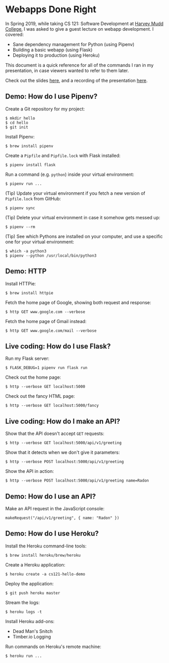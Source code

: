 # Webapps Done Right

In Spring 2019, while taking CS 121: Software Development at [Harvey
Mudd College](https://www.hmc.edu/), I was asked to give a guest
lecture on webapp development. I covered:

* Sane dependency management for Python (using Pipenv)
* Building a basic webapp (using Flask)
* Deploying it to production (using Heroku)

This document is a quick reference for all of the commands I ran in my
presentation, in case viewers wanted to refer to them later.

Check out the slides
[here](https://nextcloud.intuitiveexplanations.com/s/ZzNJW26CiMFB2T4),
and a recording of the presentation
[here](https://link.intuitiveexplanations.com/cs121-hello).

## Demo: How do I use Pipenv?

Create a Git repository for my project:

    $ mkdir hello
    $ cd hello
    $ git init

Install Pipenv:

    $ brew install pipenv

Create a `Pipfile` and `Pipfile.lock` with Flask installed:

    $ pipenv install flask

Run a command (e.g. `python`) inside your virtual environment:

    $ pipenv run ...

(Tip) Update your virtual environment if you fetch a new version of
`Pipfile.lock` from GitHub:

    $ pipenv sync

(Tip) Delete your virtual environment in case it somehow gets messed
up:

    $ pipenv --rm

(Tip) See which Pythons are installed on your computer, and use a
specific one for your virtual environment:

    $ which -a python3
    $ pipenv --python /usr/local/bin/python3

## Demo: HTTP

Install HTTPie:

    $ brew install httpie

Fetch the home page of Google, showing both request and response:

    $ http GET www.google.com --verbose

Fetch the home page of Gmail instead:

    $ http GET www.google.com/mail --verbose

## Live coding: How do I use Flask?

Run my Flask server:

    $ FLASK_DEBUG=1 pipenv run flask run

Check out the home page:

    $ http --verbose GET localhost:5000

Check out the fancy HTML page:

    $ http --verbose GET localhost:5000/fancy

## Live coding: How do I make an API?

Show that the API doesn't accept `GET` requests:

    $ http --verbose GET localhost:5000/api/v1/greeting

Show that it detects when we don't give it parameters:

    $ http --verbose POST localhost:5000/api/v1/greeting

Show the API in action:

    $ http --verbose POST localhost:5000/api/v1/greeting name=Radon

## Demo: How do I use an API?

Make an API request in the JavaScript console:

    makeRequest("/api/v1/greeting", { name: "Radon" })

## Demo: How do I use Heroku?

Install the Heroku command-line tools:

    $ brew install heroku/brew/heroku

Create a Heroku application:

    $ heroku create -a cs121-hello-demo

Deploy the application:

    $ git push heroku master

Stream the logs:

    $ heroku logs -t

Install Heroku add-ons:

* Dead Man's Snitch
* Timber.io Logging

Run commands on Heroku's remote machine:

    $ heroku run ...
